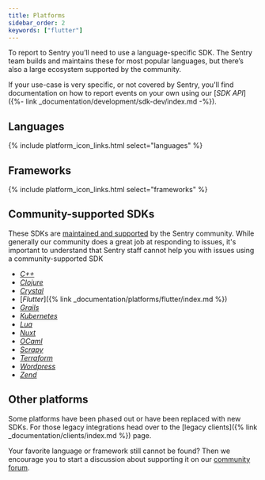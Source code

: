 ```yaml
---
title: Platforms
sidebar_order: 2
keywords: ["flutter"]
---
```


To report to Sentry you’ll need to use a language-specific SDK. The Sentry team builds and maintains these for most popular languages, but there’s also a large ecosystem supported by the community.

If your use-case is very specific, or not covered by Sentry, you'll find documentation on how to report events on your own using our [_SDK API_]({%- link _documentation/development/sdk-dev/index.md -%}).

## Languages

{% include platform_icon_links.html select="languages" %}

## Frameworks

{% include platform_icon_links.html select="frameworks" %}

## Community-supported SDKs

These SDKs are [maintained and supported](https://forum.sentry.io) by the Sentry community. While generally our community does a great job at responding to issues, it's important to understand that Sentry staff cannot help you with issues using a community-supported SDK

* [_C++_](https://github.com/nlohmann/crow)
* [_Clojure_](https://github.com/sethtrain/raven-clj#alternatives)
* [_Crystal_](https://github.com/Sija/raven.cr)
* [_Flutter_]({% link _documentation/platforms/flutter/index.md %})
* [_Grails_](https://github.com/agorapulse/grails-sentry)
* [_Kubernetes_](https://github.com/getsentry/sentry-kubernetes)
* [_Lua_](https://github.com/cloudflare/raven-lua)
* [_Nuxt_](https://github.com/nuxt-community/sentry-module)
* [_OCaml_](https://github.com/brendanlong/sentry-ocaml)
* [_Scrapy_](https://github.com/llonchj/scrapy-sentry)
* [_Terraform_](https://github.com/jianyuan/terraform-provider-sentry)
* [_Wordpress_](https://github.com/stayallive/wp-sentry)
* [_Zend_](https://github.com/cloud-solutions/zend-sentry)

## Other platforms

Some platforms have been phased out or have been replaced with new SDKs. For those legacy integrations head over to the [legacy clients]({% link _documentation/clients/index.md %}) page.

Your favorite language or framework still cannot be found? Then we encourage you to start a discussion about supporting it on our [community forum](https://forum.sentry.io).
